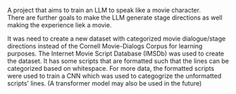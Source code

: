 A project that aims to train an LLM to speak like a movie character.\
There are further goals to make the LLM generate stage directions as well making the experience liek a movie.

It was need to create a new dataset with categorized movie dialogue/stage directions instead of the Cornell Movie-Dialogs Corpus for learning purposes.
The Internet Movie Script Database (IMSDb) was used to create the dataset. It has some scripts that are formatted such that the lines can be categorized based on whitespace.
For more data, the formatted scripts were used to train a CNN which was used to categogrize the unformatted scripts' lines. (A transformer model may also be used in the future)
